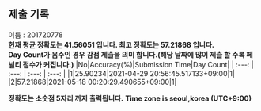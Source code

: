 


  
## 제출 기록  
이름 : 201720778  
**현재 평균 정확도는 41.56051 입니다. 최고 정확도는 57.21868 입니다.**  
**Day Count가 음수인 경우 감점 제출을 의미 합니다.(해당 날짜에 많이 제출 할 수록 페널티 점수가 커집니다.)**
|No|Accuracy(%)|Submission Time|Day Count|
| :---: | :---: | :---: | :---: |
|1|25.90234|2021-04-29 20:56:45.517133+09:00|1|
|2|57.21868|2021-05-18 00:20:29.490655+09:00|1|


**정확도는 소숫점 5자리 까지 출력됩니다.**
**Time zone is seoul,korea (UTC+9:00)**
